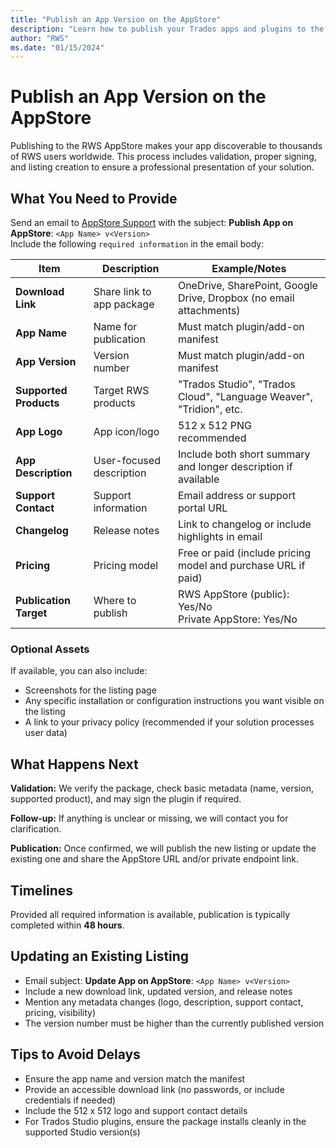 ```yaml
---
title: "Publish an App Version on the AppStore"
description: "Learn how to publish your Trados apps and plugins to the RWS AppStore for public or private distribution"
author: "RWS"
ms.date: "01/15/2024"
---
```


# Publish an App Version on the AppStore

Publishing to the RWS AppStore makes your app discoverable to thousands of RWS users worldwide. This process includes validation, proper signing, and listing creation to ensure a professional presentation of your solution.


## What You Need to Provide

Send an email to [AppStore Support](mailto:app-signing@rws.com) with the subject: **Publish App on AppStore**: `<App Name> v<Version>`  
Include the following `required information` in the email body:  

| Item | Description | Example/Notes |
|------|-------------|---------------|
| **Download Link** | Share link to app package | OneDrive, SharePoint, Google Drive, Dropbox (no email attachments) |
| **App Name** | Name for publication | Must match plugin/add-on manifest |
| **App Version** | Version number | Must match plugin/add-on manifest |
| **Supported Products** | Target RWS products | "Trados Studio", "Trados Cloud", "Language Weaver", "Tridion", etc. |
| **App Logo** | App icon/logo | 512 x 512 PNG recommended |
| **App Description** | User-focused description | Include both short summary and longer description if available |
| **Support Contact** | Support information | Email address or support portal URL |
| **Changelog** | Release notes | Link to changelog or include highlights in email |
| **Pricing** | Pricing model | Free or paid (include pricing model and purchase URL if paid) |
| **Publication Target** | Where to publish | RWS AppStore (public): Yes/No<br>Private AppStore: Yes/No |

### Optional Assets

If available, you can also include:
- Screenshots for the listing page
- Any specific installation or configuration instructions you want visible on the listing
- A link to your privacy policy (recommended if your solution processes user data)

## What Happens Next

**Validation:** We verify the package, check basic metadata (name, version, supported product), and may sign the plugin if required.

**Follow-up:** If anything is unclear or missing, we will contact you for clarification.

**Publication:** Once confirmed, we will publish the new listing or update the existing one and share the AppStore URL and/or private endpoint link.

## Timelines

Provided all required information is available, publication is typically completed within **48 hours**.

## Updating an Existing Listing

- Email subject: **Update App on AppStore**: `<App Name> v<Version>`
- Include a new download link, updated version, and release notes
- Mention any metadata changes (logo, description, support contact, pricing, visibility)
- The version number must be higher than the currently published version

## Tips to Avoid Delays

- Ensure the app name and version match the manifest
- Provide an accessible download link (no passwords, or include credentials if needed)
- Include the 512 x 512 logo and support contact details
- For Trados Studio plugins, ensure the package installs cleanly in the supported Studio version(s)

